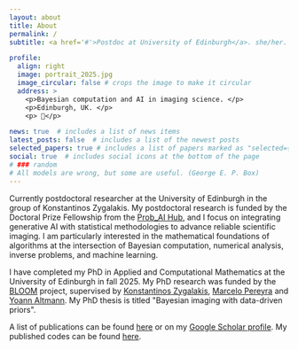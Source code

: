 ```yaml
---
layout: about
title: About
permalink: /
subtitle: <a href='#'>Postdoc at University of Edinburgh</a>. she/her. <a href="mailto:tklatzer@ed.ac.uk">E-mail</a> me if you want to chat.

profile:
  align: right
  image: portrait_2025.jpg
  image_circular: false # crops the image to make it circular
  address: >
    <p>Bayesian computation and AI in imaging science. </p>
    <p>Edinburgh, UK. </p>
    <p> 🌈</p>

news: true  # includes a list of news items
latest_posts: false  # includes a list of the newest posts
selected_papers: true # includes a list of papers marked as "selected={true}"
social: true  # includes social icons at the bottom of the page
# ### random
# All models are wrong, but some are useful. (George E. P. Box)
---
```

Currently postdoctoral researcher at the University of Edinburgh in the group of Konstantinos Zygalakis. My postdoctoral research is funded by the Doctoral Prize Fellowship from the <a href="https://www.probai.ac.uk/"> Prob_AI Hub</a>, and I focus on integrating generative AI with statistical methodologies to advance reliable scientific imaging. I am particularly interested in the mathematical foundations of algorithms at the intersection of Bayesian computation, numerical analysis, inverse problems, and machine learning.

I have completed my PhD in Applied and Computational Mathematics at the University of Edinburgh in fall 2025. My PhD research was funded by the <a href="https://www.macs.hw.ac.uk/~mp71/bloom.html">BLOOM</a> project, supervised by <a href="https://www.maths.ed.ac.uk/~kzygalak/">Konstantinos Zygalakis</a>, <a href="https://www.macs.hw.ac.uk/~mp71">Marcelo Pereyra</a> and <a href="https://researchportal.hw.ac.uk/en/persons/yoann-altmann">Yoann Altmann</a>. My PhD thesis is titled "Bayesian imaging with data-driven priors".

A list of publications can be found <a href="https://teresa-klatzer.github.io/publications/">here</a> or on my <a href='https://scholar.google.at/citations?hl=de&user=9NuwsCgAAAAJ'> Google Scholar profile</a>. My published codes can be found <a href="https://teresa-klatzer.github.io/repositories/">here</a>.

<!-- My current **research interests** are at the intersection of Bayesian computation, numerical analysis, inverse problems, and machine learning. I am interested in the mathematical foundations of algorithms and methodology to solve problems in the field of imaging science. -->

<!--Before joining the project BLOOM, I have been working as a software project manager, product owner and agile coach. I have obtained a professional certification in coaching and counselling in Graz, Austria. I am happy to **offer mentoring** in mental health topics around science and non-normative walks in life. See my <a href="https://teresa-klatzer.github.io/publications/">diversity</a> section for more resources. -->

<!--I have received a MSc in Information and Computer Engineering (Telematics) in 2014 from Graz University of Technology on the topic of "Bi-level Optimization for Support Vector Machines". Between 2014-2017, I have been working as a research assistant at the Institute for Computer Graphics and Vision in the group of <a href="https://www.tugraz.at/institute/icg/research/team-pock">Thomas Pock</a>, working on the project "Deep variational networks for low-level computer vision". My research topics included the development of machine learning and optimization methods for applications in low-level image processing and computational photography. -->


